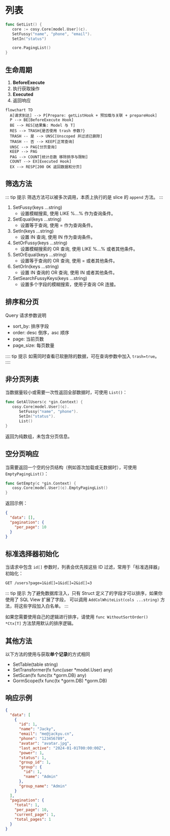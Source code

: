 # 列表

```go
func GetList() {
   core := cosy.Core[model.User](c).
   SetFussy("name", "phone", "email").
   SetIn("status")

   core.PagingList()
}
```

## 生命周期

1. **BeforeExecute**
2. 执行获取操作
3. **Executed**
4. 返回响应

```mermaid
flowchart TD
  A[请求到达] --> P[Prepare: getListHook + 预加载与关联 + prepareHook]
  P --> BE[BeforeExecute Hook]
  BE --> RES[结果集: Model 与 T]
  RES --> TRASH{是否使用 trash 参数?}
  TRASH -- 是 --> UNSC[Unscoped 并过滤已删除]
  TRASH -- 否 --> KEEP[正常查询]
  UNSC --> PAG[分页查询]
  KEEP --> PAG
  PAG --> COUNT[统计总数 移除排序与限制]
  COUNT --> EX[Executed Hook]
  EX --> RESP[200 OK 返回数据和分页]
```

## 筛选方法

::: tip 提示
筛选方法可以被多次调用，本质上执行的是 slice 的 `append` 方法。
:::

1. SetFussy(keys ...string)
    - 设置模糊搜索, 使用 LIKE %...% 作为查询条件。
2. SetEqual(keys ...string)
    - 设置等于查询, 使用 = 作为查询条件。
3. SetIn(keys ...string)
    - 设置 IN 查询, 使用 IN 作为查询条件。
4. SetOrFussy(keys ...string)
    - 设置模糊搜索的 OR 查询, 使用 LIKE %...% 或者其他条件。
5. SetOrEqual(keys ...string)
    - 设置等于查询的 OR 查询, 使用 = 或者其他条件。
6. SetOrIn(keys ...string)
    - 设置 IN 查询的 OR 查询, 使用 IN 或者其他条件。
7. SetSearchFussyKeys(keys ...string)
    - 设置多个字段的模糊搜索，使用子查询 OR 连接。

## 排序和分页
Query 请求参数说明
- sort_by: 排序字段
- order: desc 倒序，asc 顺序
- page: 当前页数
- page_size: 每页数量

:::: tip 提示
如需同时查看已软删除的数据，可在查询参数中加入 `trash=true`。
::::

## 非分页列表
当数据量较小或需要一次性返回全部数据时，可使用 `List()`：

```go
func GetAllUsers(c *gin.Context) {
   cosy.Core[model.User](c).
      SetFussy("name", "phone").
      SetIn("status").
      List()
}
```

返回为纯数组，未包含分页信息。

## 空分页响应
当需要返回一个空的分页结构（例如首次加载或无数据时），可使用 `EmptyPagingList()`：

```go
func GetEmpty(c *gin.Context) {
   cosy.Core[model.User](c).EmptyPagingList()
}
```

返回示例：

```json
{
  "data": [],
  "pagination": {
    "per_page": 10
  }
}
```

## 标准选择器初始化
当请求中包含 `id[]` 参数时，列表会优先按这些 ID 过滤，常用于「标准选择器」初始化：

```
GET /users?page=1&id[]=1&id[]=2&id[]=3
```

::: tip 提示
为了避免数据库注入，只有 Struct 定义了的字段才可以排序，如果你使用了 SQL View 扩展了字段，
可以调用 `AddColWhiteList(cols ...string)` 方法，将这些字段加入白名单。
:::

如果您需要使用自己的逻辑进行排序，请使用 `func WithoutSortOrder() *Ctx[T]` 方法禁用默认的排序逻辑。

## 其他方法

以下方法的使用与获取**单个记录**的方式相同

- SetTable(table string)
- SetTransformer(fx func(user *model.User) any)
- SetScan(fx func(tx *gorm.DB) any)
- GormScope(fx func(tx *gorm.DB) *gorm.DB)

## 响应示例

```json
{
  "data": [
    {
      "id": 1,
      "name": "Jacky",
      "email": "me@jackyu.cn",
      "phone": "123456789",
      "avatar": "avatar.jpg",
      "last_active": "2024-01-01T00:00:00Z",
      "power": 1,
      "status": 1,
      "group_id": 1,
      "group": {
        "id": 1,
        "name": "Admin"
      },
      "group_name": "Admin"
    }
  ],
  "pagination": {
    "total": 1,
    "per_page": 10,
    "current_page": 1,
    "total_pages": 1
  }
}
```
